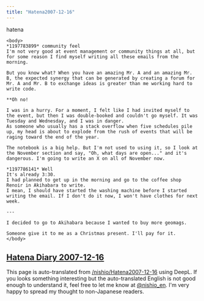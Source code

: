 ```yaml
---
title: "Hatena2007-12-16"
---
```


hatena

```
<body>
*1197783899* community feel
I'm not very good at event management or community things at all, but for some reason I find myself writing all these emails from the morning.

But you know what? When you have an amazing Mr. A and an amazing Mr. B, the expected synergy that can be generated by creating a forum for Mr. A and Mr. B to exchange ideas is greater than me working hard to write code.

**Oh no!

I was in a hurry. For a moment, I felt like I had invited myself to the event, but then I was double-booked and couldn't go myself. It was Tuesday and Wednesday, and I was in danger.
As someone who usually has a stack overflow when five schedules pile up, my head is about to explode from the rush of events that will be raging toward the end of the year.

The notebook is a big help. But I'm not used to using it, so I look at the November section and say, "Oh, what days are open..." and it's dangerous. I'm going to write an X on all of November now.

*1197786141* Well
It's already 3:30.
I had planned to get up in the morning and go to the coffee shop Renoir in Akihabara to write.
I mean, I should have started the washing machine before I started writing the email. If I don't do it now, I won't have clothes for next week.

---

I decided to go to Akihabara because I wanted to buy more geomags.

Someone give it to me as a Christmas present. I'll pay for it.
</body>
```


[Hatena Diary 2007-12-16](https://nishiohirokazu.hatenadiary.org/archive/2007/12/16)
---
This page is auto-translated from [/nishio/Hatena2007-12-16](https://scrapbox.io/nishio/Hatena2007-12-16) using DeepL. If you looks something interesting but the auto-translated English is not good enough to understand it, feel free to let me know at [@nishio_en](https://twitter.com/nishio_en). I'm very happy to spread my thought to non-Japanese readers.